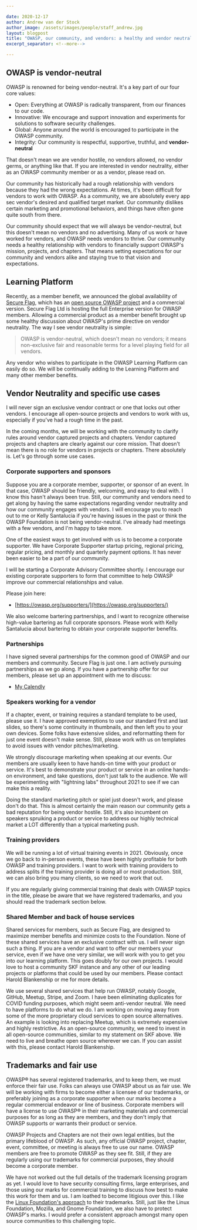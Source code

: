 ```yaml
---

date: 2020-12-17
author: Andrew van der Stock
author_image: /assets/images/people/staff_andrew.jpg
layout: blogpost
title: "OWASP, our community, and vendors: a healthy and vendor neutral approach"
excerpt_separator: <!--more-->

---
```


## OWASP is vendor-neutral

OWASP is renowned for being vendor-neutral. It's a key part of our four core values:

- Open: Everything at OWASP is radically transparent, from our finances to our code.
- Innovative: We encourage and support innovation and experiments for solutions to software security challenges.
- Global: Anyone around the world is encouraged to participate in the OWASP community.
- Integrity: Our community is respectful, supportive, truthful, and **vendor-neutral**

That doesn't mean we are vendor hostile, no vendors allowed, no vendor germs, or anything like that. If you are interested in vendor neutrality, either as an OWASP community member or as a vendor, please read on.

<!--more-->

Our community has historically had a rough relationship with vendors because they had the wrong expectations. At times, it's been difficult for vendors to work with OWASP. As a community, we are absolutely every app sec vendor's desired and qualified target market. Our community dislikes certain marketing and promotional behaviors, and things have often gone quite south from there.

Our community should expect that we will always be vendor-neutral, but this doesn't mean no vendors and no advertising. Many of us work or have worked for vendors, and OWASP needs vendors to thrive. Our community needs a healthy relationship with vendors to financially support OWASP's mission, projects, and chapters. That means setting expectations for our community and vendors alike and staying true to that vision and expectations.

## Learning Platform

Recently, as a member benefit, we announced the global availability of [Secure Flag](https://secureflag.owasp.org), which has an [open source OWASP project](https://owasp.org/www-project-secureflag-open-platform/) and a commercial version. Secure Flag Ltd is hosting the full Enterprise version for OWASP members. Allowing a commercial product as a member benefit brought up some healthy discussion about OWASP's prime directive on vendor neutrality. The way I see vendor neutrality is simple:

> OWASP is vendor-neutral, which doesn't mean no vendors; it means non-exclusive fair and reasonable terms for a level playing field for all vendors.

Any vendor who wishes to participate in the OWASP Learning Platform can easily do so. We will be continually adding to the Learning Platform and many other member benefits.

## Vendor Neutrality and specific use cases

I will never sign an exclusive vendor contract or one that locks out other vendors. I encourage all open-source projects and vendors to work with us, especially if you've had a rough time in the past.

In the coming months, we will be working with the community to clarify rules around vendor captured projects and chapters. Vendor captured projects and chapters are clearly against our core mission. That doesn't mean there is no role for vendors in projects or chapters. There absolutely is. Let's go through some use cases.

### Corporate supporters and sponsors

Suppose you are a corporate member, supporter, or sponsor of an event. In that case, OWASP should be friendly, welcoming, and easy to deal with. I know this hasn't always been true. Still, our community and vendors need to get along by having the same expectations regarding vendor neutrality and how our community engages with vendors. I will encourage you to reach out to me or Kelly Santalucia if you're having issues in the past or think the OWASP Foundation is not being vendor-neutral. I've already had meetings with a few vendors, and I'm happy to take more.

One of the easiest ways to get involved with us is to become a corporate supporter. We have Corporate Supporter startup pricing, regional pricing, regular pricing, and monthly and quarterly payment options. It has never been easier to be a part of our community.

I will be starting a Corporate Advisory Committee shortly. I encourage our existing corporate supporters to form that committee to help OWASP improve our commercial relationships and value.

Please join here:

- [https://owasp.org/supporters/](https://owasp.org/supporters/)

We also welcome bartering partnerships, and I want to recognize otherwise high-value bartering as full corporate sponsors. Please work with Kelly Santalucia about bartering to obtain your corporate supporter benefits.

### Partnerships

I have signed several partnerships for the common good of OWASP and our members and community. Secure Flag is just one. I am actively pursuing partnerships as we go along. If you have a partnership offer for our members, please set up an appointment with me to discuss:

- [My Calendly](https://calend.ly/owasped)

### Speakers working for a vendor

If a chapter, event, or training requires a standard template to be used, please use it. I have approved exemptions to use our standard first and last slides, so there's some continuity in thumbnails, and then left you to your own devices. Some folks have extensive slides, and reformatting them for just one event doesn't make sense. Still, please work with us on templates to avoid issues with vendor pitches/marketing.

We strongly discourage marketing when speaking at our events. Our members are usually keen to have hands-on time with your product or service. It's best to demonstrate your product or service in an online hands-on environment, and take questions, don't just talk to the audience. We will be experimenting with "lightning labs" throughout 2021 to see if we can make this a reality.

Doing the standard marketing pitch or spiel just doesn't work, and please don't do that. This is almost certainly the main reason our community gets a bad reputation for being vendor hostile. Still, it's also incumbent on speakers spruiking a product or service to address our highly technical market a LOT differently than a typical marketing push.

### Training providers

We will be running a lot of virtual training events in 2021. Obviously, once we go back to in-person events, these have been highly profitable for both OWASP and training providers. I want to work with training providers to address splits if the training provider is doing all or most production. Still, we can also bring you many clients, so we need to work that out.

If you are regularly giving commercial training that deals with OWASP topics in the title, please be aware that we have registered trademarks, and you should read the trademark section below.

### Shared Member and back of house services

Shared services for members, such as Secure Flag, are designed to maximize member benefits and minimize costs to the Foundation. None of these shared services have an exclusive contract with us. I will never sign such a thing. If you are a vendor and want to offer our members your service, even if we have one very similar, we will work with you to get you into our learning platform. This goes doubly for our own projects. I would love to host a community SKF instance and any other of our leading projects or platforms that could be used by our members. Please contact Harold Blankenship or me for more details.

We use several shared services that help run OWASP, notably Google, GitHub, Meetup, Stripe, and Zoom. I have been eliminating duplicates for COVID funding purposes, which might seem anti-vendor neutral. We need to have platforms to do what we do. I am working on moving away from some of the more proprietary cloud services to open source alternatives. An example is looking into replacing Meetup, which is extremely expensive and highly restrictive. As an open-source community, we need to invest in all open-source communities, similar to my statement on SKF above. We need to live and breathe open source wherever we can. If you can assist with this, please contact Harold Blankenship.

## Trademarks and fair use

OWASP&reg; has several registered trademarks, and to keep them, we must enforce their fair use. Folks can always use OWASP about us as fair use. We will be working with firms to become either a licensee of our trademarks, or preferably joining as a corporate supporter when our marks become a regular commercial endeavor or line of business. Corporate members will have a license to use OWASP&reg; in their marketing materials and commercial purposes for as long as they are members, and they don't imply that OWASP supports or warrants their product or service.

OWASP Projects and Chapters are not their own legal entities, but the primary lifeblood of OWASP. As such, any official OWASP project, chapter, event, committee, or meeting is always free to use our name. OWASP members are free to promote OWASP as they see fit. Still, if they are regularly using our trademarks for commercial purposes, they should become a corporate member.

We have not worked out the full details of the trademark licensing program as yet. I would love to have security consulting firms, large enterprises, and those using our marks for commercial training to discuss how best to make this work for them and us. I am loathed to become litigious over this. I like the [Linux Foundation's approach](https://www.linuxfoundation.org/trademark-usage/) to their trademarks. Still, just like the Linux Foundation, Mozilla, and Gnome Foundation, we also have to protect OWASP's marks. I would prefer a consistent approach amongst many open source communities to this challenging topic. 
